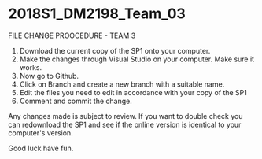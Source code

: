 # 2018S1_DM2198_Team_03

FILE CHANGE PROOCEDURE - TEAM 3
1. Download the current copy of the SP1 onto your computer.
2. Make the changes through Visual Studio on your computer. Make sure it works.
3. Now go to Github.
4. Click on Branch and create a new branch with a suitable name.
5. Edit the files you need to edit in accordance with your copy of the SP1
6. Comment and commit the change.

Any changes made is subject to review. If you want to double check you can redownload the SP1 and see if the online version is identical to your computer's version.

Good luck have fun.
